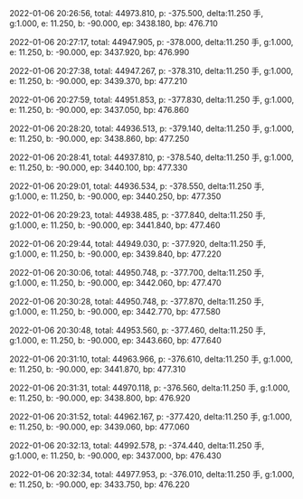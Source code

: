 2022-01-06 20:26:56, total: 44973.810, p: -375.500, delta:11.250 手, g:1.000, e: 11.250, b: -90.000, ep: 3438.180, bp: 476.710

2022-01-06 20:27:17, total: 44947.905, p: -378.000, delta:11.250 手, g:1.000, e: 11.250, b: -90.000, ep: 3437.920, bp: 476.990

2022-01-06 20:27:38, total: 44947.267, p: -378.310, delta:11.250 手, g:1.000, e: 11.250, b: -90.000, ep: 3439.370, bp: 477.210

2022-01-06 20:27:59, total: 44951.853, p: -377.830, delta:11.250 手, g:1.000, e: 11.250, b: -90.000, ep: 3437.050, bp: 476.860

2022-01-06 20:28:20, total: 44936.513, p: -379.140, delta:11.250 手, g:1.000, e: 11.250, b: -90.000, ep: 3438.860, bp: 477.250

2022-01-06 20:28:41, total: 44937.810, p: -378.540, delta:11.250 手, g:1.000, e: 11.250, b: -90.000, ep: 3440.100, bp: 477.330

2022-01-06 20:29:01, total: 44936.534, p: -378.550, delta:11.250 手, g:1.000, e: 11.250, b: -90.000, ep: 3440.250, bp: 477.350

2022-01-06 20:29:23, total: 44938.485, p: -377.840, delta:11.250 手, g:1.000, e: 11.250, b: -90.000, ep: 3441.840, bp: 477.460

2022-01-06 20:29:44, total: 44949.030, p: -377.920, delta:11.250 手, g:1.000, e: 11.250, b: -90.000, ep: 3439.840, bp: 477.220

2022-01-06 20:30:06, total: 44950.748, p: -377.700, delta:11.250 手, g:1.000, e: 11.250, b: -90.000, ep: 3442.060, bp: 477.470

2022-01-06 20:30:28, total: 44950.748, p: -377.870, delta:11.250 手, g:1.000, e: 11.250, b: -90.000, ep: 3442.770, bp: 477.580

2022-01-06 20:30:48, total: 44953.560, p: -377.460, delta:11.250 手, g:1.000, e: 11.250, b: -90.000, ep: 3443.660, bp: 477.640

2022-01-06 20:31:10, total: 44963.966, p: -376.610, delta:11.250 手, g:1.000, e: 11.250, b: -90.000, ep: 3441.870, bp: 477.310

2022-01-06 20:31:31, total: 44970.118, p: -376.560, delta:11.250 手, g:1.000, e: 11.250, b: -90.000, ep: 3438.800, bp: 476.920

2022-01-06 20:31:52, total: 44962.167, p: -377.420, delta:11.250 手, g:1.000, e: 11.250, b: -90.000, ep: 3439.060, bp: 477.060

2022-01-06 20:32:13, total: 44992.578, p: -374.440, delta:11.250 手, g:1.000, e: 11.250, b: -90.000, ep: 3437.000, bp: 476.430

2022-01-06 20:32:34, total: 44977.953, p: -376.010, delta:11.250 手, g:1.000, e: 11.250, b: -90.000, ep: 3433.750, bp: 476.220